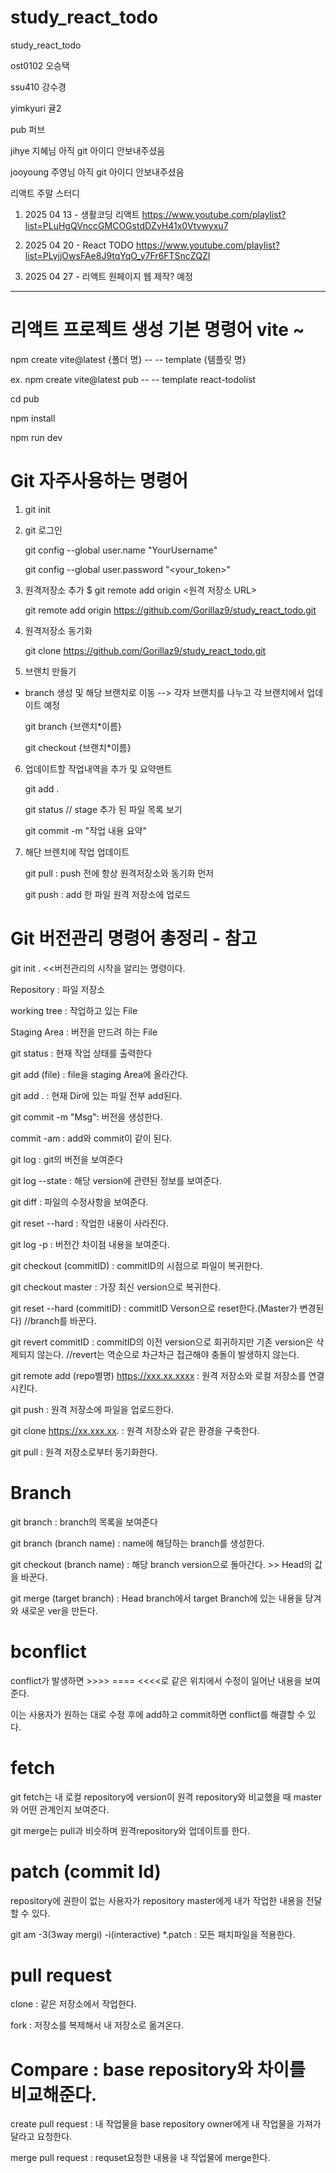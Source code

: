 # study_react_todo

study_react_todo

ost0102 오승택

ssu410 강수경

yimkyuri 귤2

pub 퍼브

jihye 지혜님 아직 git 아이디 안보내주셨음

jooyoung 주영님 아직 git 아이디 안보내주셨음

리액트 주말 스터디

1. 2025 04 13 - 생활코딩 리액트
   https://www.youtube.com/playlist?list=PLuHgQVnccGMCOGstdDZvH41x0Vtvwyxu7

2. 2025 04 20 - React TODO
   https://www.youtube.com/playlist?list=PLyjjOwsFAe8J9tqYqO_y7Fr6FTSncZQZI

3. 2025 04 27 - 리액트 원페이지 웹 제작? 예정

---

# 리액트 프로젝트 생성 기본 명령어 vite ~

npm create vite@latest {폴더 명} -- -- template {템플릿 명}

ex. npm create vite@latest pub -- -- template react-todolist

cd pub

npm install

npm run dev

# Git 자주사용하는 명령어

1. git init

2. git 로그인

   git config --global user.name "YourUsername"

   git config --global user.password "<your_token>"

3. 원격저장소 추가 $ git remote add origin <원격 저장소 URL>

   git remote add origin https://github.com/Gorillaz9/study_react_todo.git

4. 원격저장소 동기화

   git clone https://github.com/Gorillaz9/study_react_todo.git

5. 브랜치 만들기

- branch 생성 및 해당 브랜치로 이동 --> 각자 브랜치를 나누고 각 브랜치에서 업데이트 예정

  git branch {브랜치\*이름}

  git checkout {브랜치\*이름}

6. 업데이트할 작업내역을 추가 및 요약맨트

   git add .

   git status // stage 추가 된 파일 목록 보기

   git commit -m "작업 내용 요약"

7. 해단 브렌치에 작업 업데이트

   git pull : push 전에 항상 원격저장소와 동기화 먼저

   git push : add 한 파일 원격 저장소에 업로드

# Git 버전관리 명령어 총정리 - 참고

git init . <<버전관리의 시작을 알리는 명령이다.

Repository : 파일 저장소

working tree : 작업하고 있는 File

Staging Area : 버전을 만드려 하는 File

git status : 현재 작업 상태를 출력한다

git add (file) : file을 staging Area에 올라간다.

git add . : 현재 Dir에 있는 파일 전부 add된다.

git commit -m "Msg": 버전을 생성한다.

commit -am : add와 commit이 같이 된다.

git log : git의 버전을 보여준다

git log --state : 해당 version에 관련된 정보를 보여준다.

git diff : 파일의 수정사항을 보여준다.

git reset --hard : 작업한 내용이 사라진다.

git log -p : 버전간 차이점 내용을 보여준다.

git checkout (commitID) : commitID의 시점으로 파일이 복귀한다.

git checkout master : 가장 최신 version으로 복귀한다.

git reset --hard (commitID) : commitID Verson으로 reset한다.(Master가 변경된다) //branch를 바꾼다.

git revert commitID : commitID의 이전 version으로 회귀하지만 기존 version은 삭제되지 않는다.
//revert는 역순으로 차근차근 접근해야 충돌이 발생하지 않는다.

git remote add (repo별명) https://xxx.xx.xxxx : 원격 저장소와 로컬 저장소를 연결시킨다.

git push : 원격 저장소에 파일을 업로드한다.

git clone https://xx.xxx.xx. : 원격 저장소와 같은 환경을 구축한다.

git pull : 원격 저장소로부터 동기화한다.

# Branch

git branch : branch의 목록을 보여준다

git branch (branch name) : name에 해당하는 branch를 생성한다.

git checkout (branch name) : 해당 branch version으로 돌아간다. >> Head의 값을 바꾼다.

git merge (target branch) : Head branch에서 target Branch에 있는 내용을 당겨와 새로운 ver을 만든다.

# bconflict

conflict가 발생하면 >>>> ==== <<<<로 같은 위치에서 수정이 일어난 내용을 보여준다.

이는 사용자가 원하는 대로 수정 후에 add하고 commit하면 conflict를 해결할 수 있다.

# fetch

git fetch는 내 로컬 repository에 version이 원격 repository와 비교했을 때 master와 어떤 관계인지 보여준다.

git merge는 pull과 비슷하며 원격repository와 업데이트를 한다.

# patch (commit Id)

repository에 권한이 없는 사용자가 repository master에게 내가 작업한 내용을 전달할 수 있다.

git am -3(3way mergi) -i(interactive) \*.patch : 모든 패치파일을 적용한다.

# pull request

clone : 같은 저장소에서 작업한다.

fork : 저장소를 복제해서 내 저장소로 옮겨온다.

# Compare : base repository와 차이를 비교해준다.

create pull request : 내 작업물을 base repository owner에게 내 작업물을 가져가달라고 요청한다.

merge pull request : requset요청한 내용을 내 작업물에 merge한다.
